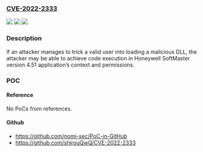 ### [CVE-2022-2333](https://cve.mitre.org/cgi-bin/cvename.cgi?name=CVE-2022-2333)
![](https://img.shields.io/static/v1?label=Product&message=SoftMaster&color=blue)
![](https://img.shields.io/static/v1?label=Version&message=%3D%204.51%20&color=brighgreen)
![](https://img.shields.io/static/v1?label=Vulnerability&message=CWE-427%3A%20Uncontrolled%20Search%20Path%20Element&color=brighgreen)

### Description

If an attacker manages to trick a valid user into loading a malicious DLL, the attacker may be able to achieve code execution in Honeywell SoftMaster version 4.51 application’s context and permissions.

### POC

#### Reference
No PoCs from references.

#### Github
- https://github.com/nomi-sec/PoC-in-GitHub
- https://github.com/shirouQwQ/CVE-2022-2333

